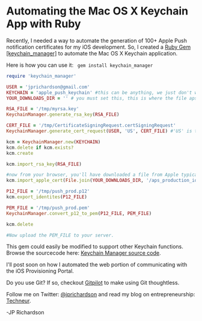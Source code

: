 <!--
author: JP
publish: Fri Oct 07 2011 15:39:19 GMT-0500 (CDT)
status: publish
type: post
link: https://procbits.wordpress.com/2011/10/07/automating-the-mac-os-x-keychain-app-with-ruby/
tags: Ruby
slug: 2011/10/07/automating-the-mac-os-x-keychain-app-with-ruby
-->

Automating the Mac OS X Keychain App with Ruby
==============================================

Recently, I needed a way to automate the generation of 100+ Apple Push
notification certificates for my iOS development. So, I created a [Ruby
Gem [keychain\_manager]](https://rubygems.org/gems/keychain_manager) to
automate the Mac OS X Keychain application.

Here is how you can use it: ` gem install keychain_manager`

```ruby
require 'keychain_manager'

USER = 'jprichardson@gmail.com'
KEYCHAIN = 'apple_push_keychain' #this can be anything, we just don't want to pollute the 'login' keychain
YOUR_DOWNLOADS_DIR = '' # you must set this, this is where the file aps_production_identity.cer exists

RSA_FILE = '/tmp/myrsa.key'
KeychainManager.generate_rsa_key(RSA_FILE)

CERT_FILE = '/tmp/CertificateSigningRequest.certSigningRequest'
KeychainManager.generate_cert_request(USER, 'US', CERT_FILE) #'US' is the country abbreviation.

kcm = KeychainManager.new(KEYCHAIN)
kcm.delete if kcm.exists?
kcm.create

kcm.import_rsa_key(RSA_FILE)

#now from your browser, you'll have downloaded a file from Apple typically named: aps_production_identity.cer
kcm.import_apple_cert(File.join(YOUR_DOWNLOADS_DIR, '/aps_production_identity.cer'))

P12_FILE = '/tmp/push_prod.p12'
kcm.export_identites(P12_FILE)

PEM_FILE = '/tmp/push_prod.pem'
KeychainManager.convert_p12_to_pem(P12_FILE, PEM_FILE)

kcm.delete

#Now upload the PEM_FILE to your server.
```

This gem could easily be modified to support other Keychain functions.
Browse the sourcecode here: [Keychain Manager source
code](https://github.com/jprichardson/keychain_manager).

I'll post soon on how I automated the web portion of communicating with
the iOS Provisioning Portal.

Do you use Git? If so, checkout [Gitpilot](http://gitpilot.com) to make
using Git thoughtless.

Follow me on Twitter: [@jprichardson](http://twitter.com/jprichardson)
and read my blog on entrepreneurship: [Techneur](http://techneur.com).

-JP Richardson
